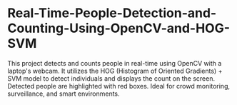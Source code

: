 # Real-Time-People-Detection-and-Counting-Using-OpenCV-and-HOG-SVM
This project detects and counts people in real-time using OpenCV with a laptop's webcam. It utilizes the HOG (Histogram of Oriented Gradients) + SVM model to detect individuals and displays the count on the screen. Detected people are highlighted with red boxes. Ideal for crowd monitoring, surveillance, and smart environments.

